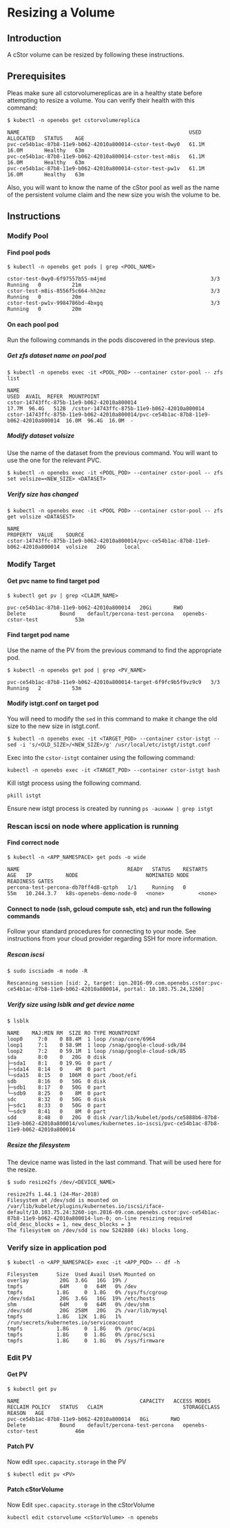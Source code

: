 # Resizing a Volume
## Introduction
A cStor volume can be resized by following these instructions.

## Prerequisites
Pleas make sure all cstorvolumereplicas are in a healthy state before attempting to resize a volume.  You can verify their health with this command:

```
$ kubectl -n openebs get cstorvolumereplica

NAME                                                       USED    ALLOCATED   STATUS    AGE
pvc-ce54b1ac-87b8-11e9-b062-42010a800014-cstor-test-0wy0   61.1M   16.0M       Healthy   63m
pvc-ce54b1ac-87b8-11e9-b062-42010a800014-cstor-test-m8is   61.1M   16.0M       Healthy   63m
pvc-ce54b1ac-87b8-11e9-b062-42010a800014-cstor-test-pw1v   61.1M   16.0M       Healthy   63m
```

Also, you will want to know the name of the cStor pool as well as the name of the persistent volume claim and the new size you wish the volume to be.

## Instructions
### Modify Pool
#### Find pool pods

```
$ kubectl -n openebs get pods | grep <POOL_NAME>

cstor-test-0wy0-6f97557b55-m4jmd                                  3/3     Running   0          21m
cstor-test-m8is-8556f5c664-hh2mz                                  3/3     Running   0          20m
cstor-test-pw1v-9984786bd-4bxgq                                   3/3     Running   0          20m
```

#### On each pool pod
Run the following commands in the pods discovered in the previous step.

##### Get zfs dataset name on pool pod

```
$ kubectl -n openebs exec -it <POOL_POD> --container cstor-pool -- zfs list

NAME                                                                                  USED  AVAIL  REFER  MOUNTPOINT
cstor-14743ffc-875b-11e9-b062-42010a800014                                           17.7M  96.4G   512B  /cstor-14743ffc-875b-11e9-b062-42010a800014
cstor-14743ffc-875b-11e9-b062-42010a800014/pvc-ce54b1ac-87b8-11e9-b062-42010a800014  16.0M  96.4G  16.0M  -
```

##### Modify dataset volsize
Use the name of the dataset from the previous command.  You will want to use the one for the relevant PVC.

```
$ kubectl -n openebs exec -it <POOL_POD> --container cstor-pool -- zfs set volsize=<NEW_SIZE> <DATASET>
```

##### Verify size has changed

```
$ kubectl -n openebs exec -it <POOL POD> --container cstor-pool -- zfs get volsize <DATASEST>

NAME                                                                                 PROPERTY  VALUE    SOURCE
cstor-14743ffc-875b-11e9-b062-42010a800014/pvc-ce54b1ac-87b8-11e9-b062-42010a800014  volsize   20G      local
```

### Modify Target
#### Get pvc name to find target pod

```
$ kubectl get pv | grep <CLAIM_NAME>

pvc-ce54b1ac-87b8-11e9-b062-42010a800014   20Gi       RWO            Delete           Bound    default/percona-test-percona   openebs-cstor-test            53m
```

#### Find target pod name
Use the name of the PV from the previous command to find the appropriate pod.

```
$ kubectl -n openebs get pod | grep <PV_NAME>

pvc-ce54b1ac-87b8-11e9-b062-42010a800014-target-6f9fc9b5f9vz9c9   3/3     Running   2          53m
```

#### Modify istgt.conf on target pod
You will need to modify the `sed` in this command to make it change the old size to the new size in istgt.conf.

```
$ kubectl -n openebs exec -it <TARGET_POD> --container cstor-istgt -- sed -i 's/<OLD_SIZE>/<NEW_SIZE>/g' /usr/local/etc/istgt/istgt.conf
```

Exec into the `cstor-istgt` container using the following command:

```
kubectl -n openebs exec -it <TARGET_POD> --container cstor-istgt bash
```

Kill istgt process using the following command. 
```
pkill istgt

```
Ensure new istgt process is created by running  `ps -auxwww | grep istgt`

### Rescan iscsi on node where application is running
#### Find correct node

```
$ kubectl -n <APP_NAMESPACE> get pods -o wide

NAME                                   READY   STATUS    RESTARTS   AGE   IP           NODE                      NOMINATED NODE   READINESS GATES
percona-test-percona-db78ff4d8-qztph   1/1     Running   0          55m   10.244.3.7   k8s-openebs-demo-node-0   <none>           <none>
```

#### Connect to node (ssh, gcloud compute ssh, etc) and run the following commands
Follow your standard procedures for connecting to your node.  See instructions from your cloud provider regarding SSH for more information.

##### Rescan iscsi

```
$ sudo iscsiadm -m node -R

Rescanning session [sid: 2, target: iqn.2016-09.com.openebs.cstor:pvc-ce54b1ac-87b8-11e9-b062-42010a800014, portal: 10.103.75.24,3260]
```

##### Verify size using lsblk and get device name

```
$ lsblk

NAME    MAJ:MIN RM  SIZE RO TYPE MOUNTPOINT
loop0     7:0    0 88.4M  1 loop /snap/core/6964
loop1     7:1    0 58.9M  1 loop /snap/google-cloud-sdk/84
loop2     7:2    0 59.1M  1 loop /snap/google-cloud-sdk/85
sda       8:0    0   20G  0 disk 
├─sda1    8:1    0 19.9G  0 part /
├─sda14   8:14   0    4M  0 part 
└─sda15   8:15   0  106M  0 part /boot/efi
sdb       8:16   0   50G  0 disk 
├─sdb1    8:17   0   50G  0 part 
└─sdb9    8:25   0    8M  0 part 
sdc       8:32   0   50G  0 disk 
├─sdc1    8:33   0   50G  0 part 
└─sdc9    8:41   0    8M  0 part 
sdd       8:48   0   20G  0 disk /var/lib/kubelet/pods/ce5888b6-87b8-11e9-b062-42010a800014/volumes/kubernetes.io~iscsi/pvc-ce54b1ac-87b8-11e9-b062-42010a800014
```

##### Resize the filesystem
The device name was listed in the last command.  That will be used here for the resize.

```
$ sudo resize2fs /dev/<DEVICE_NAME>

resize2fs 1.44.1 (24-Mar-2018)
Filesystem at /dev/sdd is mounted on /var/lib/kubelet/plugins/kubernetes.io/iscsi/iface-default/10.103.75.24:3260-iqn.2016-09.com.openebs.cstor:pvc-ce54b1ac-87b8-11e9-b062-42010a800014-lun-0; on-line resizing required
old_desc_blocks = 1, new_desc_blocks = 3
The filesystem on /dev/sdd is now 5242880 (4k) blocks long.
```

### Verify size in application pod

```
$ kubectl -n <APP_NAMESPACE> exec -it <APP_POD> -- df -h

Filesystem      Size  Used Avail Use% Mounted on
overlay          20G  3.6G   16G  19% /
tmpfs            64M     0   64M   0% /dev
tmpfs           1.8G     0  1.8G   0% /sys/fs/cgroup
/dev/sda1        20G  3.6G   16G  19% /etc/hosts
shm              64M     0   64M   0% /dev/shm
/dev/sdd         20G  258M   20G   2% /var/lib/mysql
tmpfs           1.8G   12K  1.8G   1% /run/secrets/kubernetes.io/serviceaccount
tmpfs           1.8G     0  1.8G   0% /proc/acpi
tmpfs           1.8G     0  1.8G   0% /proc/scsi
tmpfs           1.8G     0  1.8G   0% /sys/firmware
```

### Edit PV
#### Get PV

```
$ kubectl get pv

NAME                                       CAPACITY   ACCESS MODES   RECLAIM POLICY   STATUS   CLAIM                          STORAGECLASS         REASON   AGE
pvc-ce54b1ac-87b8-11e9-b062-42010a800014   8Gi       RWO            Delete           Bound    default/percona-test-percona   openebs-cstor-test            46m
```

#### Patch PV
Now edit `spec.capacity.storage` in the PV

```
$ kubectl edit pv <PV>
```

#### Patch cStorVolume
Now Edit `spec.capacity.storage` in the cStorVolume

```
kubectl edit cstorvolume <cStorVolume> -n openebs
```
